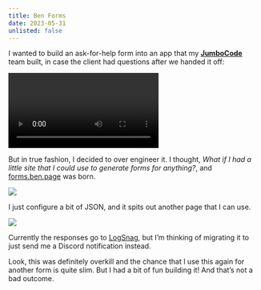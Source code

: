 ```yaml
---
title: Ben Forms
date: 2023-05-31
unlisted: false
---
```


I wanted to build an ask-for-help form into an app that my [**JumboCode**](/f0548db316404315b2f8cbfa3b375732) team built, in case the client had questions after we handed it off:

<video src="/posts/forms/demo.mp4" controls playsinline></video>

But in true fashion, I decided to over engineer it. I thought, _What if I had a little site that I could use to generate forms for anything?_, and [forms.ben.page](https://forms.ben.page) was born.

![](/posts/forms/2023-04-24%20at%2018.47.54@2x.png)

I just configure a bit of JSON, and it spits out another page that I can use.

![](/posts/forms/2023-05-31%20at%2021.58.17@2x.png)

Currently the responses go to [LogSnag](https://logsnag.com), but I’m thinking of migrating it to just send me a Discord notification instead.

Look, this was definitely overkill and the chance that I use this again for another form is quite slim. But I had a bit of fun building it! And that’s not a bad outcome.
